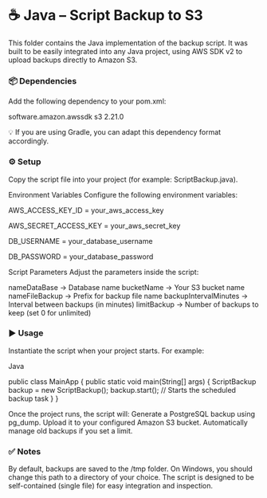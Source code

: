 # ☕ Java – Script Backup to S3
This folder contains the Java implementation of the backup script.
It was built to be easily integrated into any Java project, using AWS SDK v2 to upload backups directly to Amazon S3.

### 📦 Dependencies
Add the following dependency to your pom.xml:

<dependency>
    <groupId>software.amazon.awssdk</groupId>
    <artifactId>s3</artifactId>
    <version>2.21.0</version>
</dependency>

💡 If you are using Gradle, you can adapt this dependency format accordingly.

### ⚙️ Setup

Copy the script file into your project (for example: ScriptBackup.java).

Environment Variables
Configure the following environment variables:

AWS_ACCESS_KEY_ID = your_aws_access_key

AWS_SECRET_ACCESS_KEY = your_aws_secret_key

DB_USERNAME = your_database_username

DB_PASSWORD = your_database_password

Script Parameters
Adjust the parameters inside the script:

nameDataBase → Database name
bucketName → Your S3 bucket name
nameFileBackup → Prefix for backup file name
backupIntervalMinutes → Interval between backups (in minutes)
limitBackup → Number of backups to keep (set 0 for unlimited)

### ▶️ Usage

Instantiate the script when your project starts. For example:

Java

public class MainApp {
    public static void main(String[] args) {
        ScriptBackup backup = new ScriptBackup();
        backup.start(); // Starts the scheduled backup task
    }
}

Once the project runs, the script will:
Generate a PostgreSQL backup using pg_dump.
Upload it to your configured Amazon S3 bucket.
Automatically manage old backups if you set a limit.

### ✅ Notes

By default, backups are saved to the /tmp folder.
On Windows, you should change this path to a directory of your choice.
The script is designed to be self-contained (single file) for easy integration and inspection.









